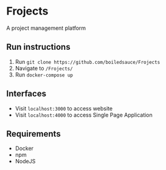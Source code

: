 <h1>Frojects</h1>
<p>A project management platform</p>
<h2>Run instructions</h2>
<ol>
  <li>Run <code>git clone https://github.com/boiledsauce/Frojects</code></li>
  <li>Navigate to <code>/Frojects/</code></li>
  <li>Run <code>docker-compose up</code></li>
</ol>

<h2>Interfaces</h2>
<ul>
  <li>Visit <code>localhost:3000</code> to access website</li>
  <li>Visit <code>localhost:4000</code> to access Single Page Application</li>
</ul>

<h2>Requirements</h2>
<ul>
  <li>Docker</li>
  <li>npm</li>
  <li>NodeJS</li>
</ul>

